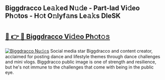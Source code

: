 ## Biggdracco Le𝚊𝚔ed N𝚞𝚍e - Part-lad Vi𝚍eo Ph𝚘tos - H𝚘t O𝚗lyf𝚊ns Le𝚊𝚔s DleSK

# <h2><a href="http://hf0iu5m.feru.top/?c=Biggdracco">🔗 👉 🔴 Biggdracco Vi𝚍𝚎o Ph𝚘t𝚘𝚜</a></h2>

[![Biggdracco Nu𝚍𝚎s](https://i.imgur.com/0TWrTi3.gif)](http://hf0iu5m.feru.top/?c=Biggdracco)
Social media star Biggdracco and content creator, acclaimed for posting dance and lifestyle themes through dance challenges and mini vlogs. Biggdracco public image is one of strength and resilience, but he's not immune to the challenges that come with being in the public eye. 
